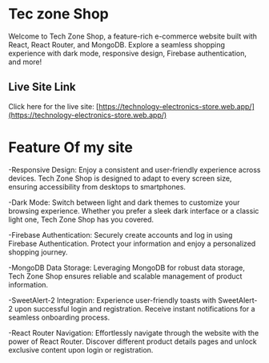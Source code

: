 # Tec zone Shop
Welcome to Tech Zone Shop, a feature-rich e-commerce website built with React, React Router, and MongoDB. Explore a seamless shopping experience with dark mode, responsive design, Firebase authentication, and more!

## Live Site Link

Click here for the live site: [https://technology-electronics-store.web.app/](https://technology-electronics-store.web.app/)


# Feature Of my site
-Responsive Design: Enjoy a consistent and user-friendly experience across devices. Tech Zone Shop is designed to adapt to every screen size, ensuring accessibility from desktops to smartphones.

-Dark Mode: Switch between light and dark themes to customize your browsing experience. Whether you prefer a sleek dark interface or a classic light one, Tech Zone Shop has you covered.

-Firebase Authentication: Securely create accounts and log in using Firebase Authentication. Protect your information and enjoy a personalized shopping journey.

-MongoDB Data Storage: Leveraging MongoDB for robust data storage, Tech Zone Shop ensures reliable and scalable management of product information.

-SweetAlert-2 Integration: Experience user-friendly toasts with SweetAlert-2 upon successful login and registration. Receive instant notifications for a seamless onboarding process.

-React Router Navigation: Effortlessly navigate through the website with the power of React Router. Discover different product details pages and unlock exclusive content upon login or registration.
